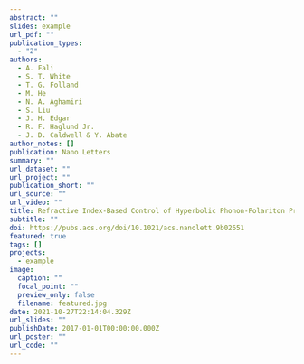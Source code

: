 ```yaml
---
abstract: ""
slides: example
url_pdf: ""
publication_types:
  - "2"
authors:
  - A. Fali
  - S. T. White
  - T. G. Folland
  - M. He
  - N. A. Aghamiri
  - S. Liu
  - J. H. Edgar
  - R. F. Haglund Jr.
  - J. D. Caldwell & Y. Abate
author_notes: []
publication: Nano Letters
summary: ""
url_dataset: ""
url_project: ""
publication_short: ""
url_source: ""
url_video: ""
title: Refractive Index-Based Control of Hyperbolic Phonon-Polariton Propagation
subtitle: ""
doi: https://pubs.acs.org/doi/10.1021/acs.nanolett.9b02651
featured: true
tags: []
projects:
  - example
image:
  caption: ""
  focal_point: ""
  preview_only: false
  filename: featured.jpg
date: 2021-10-27T22:14:04.329Z
url_slides: ""
publishDate: 2017-01-01T00:00:00.000Z
url_poster: ""
url_code: ""
---
```

